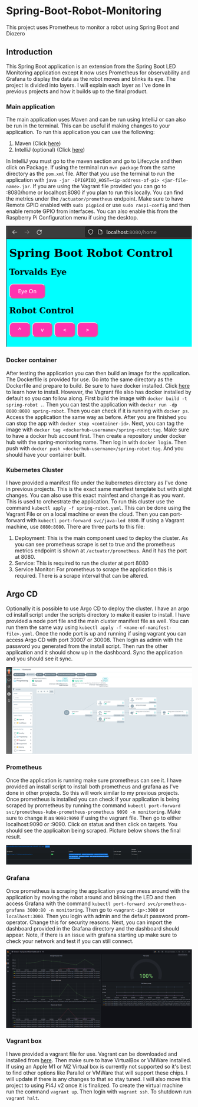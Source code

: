 # Spring-Boot-Robot-Monitoring
This project uses Prometheus to monitor a robot using Spring Boot and Diozero

## Introduction

This Spring Boot application is an extension from the Spring Boot LED Monitoring application except it now uses Prometheus for observability and Grafana to display the data as the robot moves and blinks its eye. The project is divided into layers. I will explain each layer as I've done in previous projects and how it builds up to the final product. 

### Main application

The main application uses Maven and can be run using IntelliJ or can also be run in the terminal. This can be useful if making changes to your application. To run this application you can use the following:
1. Maven (Click [here](https://maven.apache.org/download.cgi))
2. IntelliJ (optional) (Click [here](https://www.jetbrains.com/idea/download/#section=linux))

In IntelliJ you must go to the maven section and go to Lifecycle and then click on Package. If using the terminal run `mvn package` from the same directory as the `pom.xml` file. After that you use the terminal to run the application with `java -jar -DPIGPIOD_HOST=<ip-address-of-pi> <jar-file-name>.jar`. If you are using the Vagrant file provided you can go to <vagrant-ip-address>:8080/home or localhost:8080 if you plan to run this locally. You can find the metrics under the `/actuator/prometheus` endpoint. Make sure to have Remote GPIO enabled with `sudo pigpiod` or use `sudo raspi-config` and then enable remote GPIO from interfaces. You can also enable this from the Raspberry Pi Configuration menu if using the desktop.

![robot](https://github.com/sentairanger/Spring-Boot-Robot-Monitoring/blob/main/images/robot.png)

### Docker container

After testing the application you can then build an image for the application. The Dockerfile is provided for use. Go into the same directory as the Dockerfile and prepare to build. Be sure to have docker installed. Click [here](https://docs.docker.com/get-docker/) to learn how to install. However, the Vagrant file also has docker installed by default so you can follow along. First build the image with `docker build -t spring-robot .`. Then you can test the application with `docker run -dp 8080:8080 spring-robot`. Then you can check  if it is running with `docker ps`. Access the application the same way as before. After you are finished you can stop the app with `docker stop <container-id>`. Next, you can tag the image with `docker tag <dockerhub-username>/spring-robot:tag`. Make sure to have a docker hub account first. Then create a repository under docker hub with the spring-monitoring name. Then log in with `docker login`. Then push with `docker push <dockerhub-username>/spring-robot:tag`. And you should have your container built.

### Kubernetes Cluster

I have provided a manifest file under the kubernetes directory as I've done in previous projects. This is the exact same manifest template but with slight changes. You can also use this exact mainfest and change it as you want. This is used to orchestrate the application. To run this cluster use the command `kubectl apply -f spring-robot.yaml`. This can be done using the Vagrant File or on a local machine or even the cloud. Then you can port-forward with `kubectl port-forward svc/java-led 8080`. If using a Vagrant machine, use `8080:8080`. There are three parts to this file:
1. Deployment: This is the main component used to deploy the cluster. As you can see prometheus scrape is set to true and the prometheus metrics endpoint is shown at `/actuator/prometheus`. And it has the port at 8080. 
2. Service: This is required to run the cluster at port 8080
3. Service Monitor: For prometheus to scrape the application this is required. There is a scrape interval that can be altered.

## Argo CD

Optionally it is possible to use Argo CD to deploy the cluster. I have an argo cd install script under the scripts directory to make it easier to install. I have provided a node port file and the main cluster manifest file as well. You can run them the same way using `kubectl apply -f <name-of-manifest-file>.yaml`. Once the node port is up and running if using vagrant you can access Argo CD with port 30007 or 30008. Then login as admin with the password you generated from the install script. Then run the other application and it should show up in the dashboard. Sync the application and you should see it sync.

![argocd](https://github.com/sentairanger/Spring-Boot-Robot-Monitoring/blob/main/images/argocd.png)

### Prometheus

Once the application is running make sure prometheus can see it. I have provided an install script to install both prometheus and grafana as I've done in other projects. So this will work similar to my previous projects. Once prometheus is installed you can check if your application is being scraped by prometheus by running the command `kubectl port-forward svc/prometheus-kube-prometheus-prometheus 9090 -n monitoring`. Make sure to change it as `9090:9090` if using the vagrant file. Then go to either localhost:9090 or <vagrant-ip-address>:9090. Click on status and then click on targets. You should see the applicaiton being scraped. Picture below shows the final result.

![prometheus](https://github.com/sentairanger/Spring-Boot-Robot-Monitoring/blob/main/images/prometheus.png)

### Grafana

Once prometheus is scraping the application you can mess around with the application by moving the robot around and blinking the LED and then access Grafana with the command `kubectl port-forward svc/prometheus-grafana 3000:80 -n monitoring`. Then go to `<vagrant-ip>:3000` or `localhost:3000`. Then you login with admin and the default password prom-operator. Change this for security reasons. Next, you can import the dashboard provided in the Grafana directory and the dashboard should appear. Note, if there is an issue with grafana starting up make sure to check your network and test if you can still connect.

![dashboard](https://github.com/sentairanger/Spring-Boot-Robot-Monitoring/blob/main/images/dashboard.png)


### Vagrant box

I have provided a vagrant file for use. Vagrant can be downloaded and installed from [here](https://www.vagrantup.com/downloads). Then make sure to have VirtualBox or VMWare installed. If using an Apple M1 or M2 Virtual box is currently not supported so it's best to find other options like Parallel or VMWare that will support these chips. I will update if there is any changes to that so stay tuned. I will also move this project to using Pi4J v2 once it is finalized. To create the virtual machine run the command `vagrant up`. Then login with `vagrant ssh`. To shutdown run `vagrant halt`.
